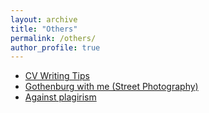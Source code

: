 ```yaml
---
layout: archive
title: "Others"
permalink: /others/
author_profile: true
---
```


- [CV Writing Tips](/cv-workshop)
- [Gothenburg with me (Street Photography)](https://instagram.com/gothenburgwithme)
- [Against plagirism](http://pap.blog.ir/)
